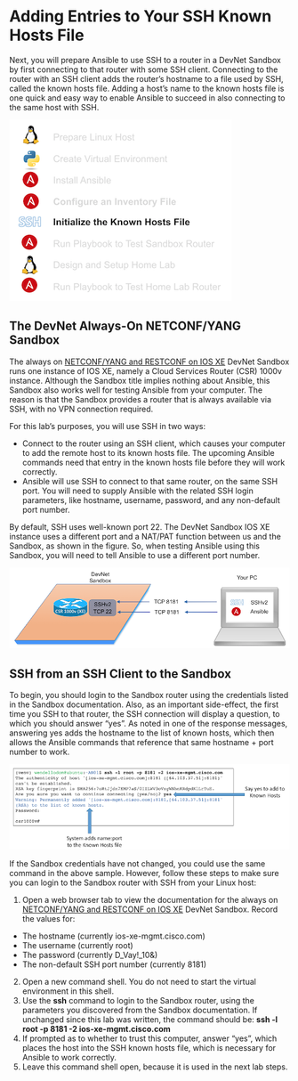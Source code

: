 # Adding Entries to Your SSH Known Hosts File

Next, you will prepare Ansible to use SSH to a router in a DevNet Sandbox by first connecting to that router with some SSH client. Connecting to the router with an SSH client adds the router’s hostname to a file used by SSH, called the known hosts file. Adding a host’s name to the known hosts file is one quick and easy way to enable Ansible to succeed in also connecting to the same host with SSH.

![alt text](./assets/images/desktop-5-22.png)

## The DevNet Always-On NETCONF/YANG Sandbox

The always on [NETCONF/YANG and RESTCONF on IOS XE](https://devnetsandbox.cisco.com/RM/Diagram/Index/27d9747a-db48-4565-8d44-df318fce37ad?diagramType=Topology) DevNet Sandbox runs one instance of IOS XE, namely a Cloud Services Router (CSR) 1000v instance. Although the Sandbox title implies nothing about Ansible, this Sandbox also works well for testing Ansible from your computer. The reason is that the Sandbox provides a router that is always available via SSH, with no VPN connection required.

For this lab’s purposes, you will use SSH in two ways:

-   Connect to the router using an SSH client, which causes your computer to add the remote host to its known hosts file. The upcoming Ansible commands need that entry in the known hosts file before they will work correctly.
-   Ansible will use SSH to connect to that same router, on the same SSH port. You will need to supply Ansible with the related SSH login parameters, like hostname, username, password, and any non-default port number.

By default, SSH uses well-known port 22. The DevNet Sandbox IOS XE instance uses a different port and a NAT/PAT function between us and the Sandbox, as shown in the figure. So, when testing Ansible using this Sandbox, you will need to tell Ansible to use a different port number.

![alt text](./assets/images/desktop-5-23.png)

## SSH from an SSH Client to the Sandbox

To begin, you should login to the Sandbox router using the credentials listed in the Sandbox documentation. Also, as an important side-effect, the first time you SSH to that router, the SSH connection will display a question, to which you should answer “yes”. As noted in one of the response messages, answering yes adds the hostname to the list of known hosts, which then allows the Ansible commands that reference that same hostname + port number to work.

![alt text](./assets/images/desktop-5-24.png)

If the Sandbox credentials have not changed, you could use the same command in the above sample. However, follow these steps to make sure you can login to the Sandbox router with SSH from your Linux host:

1.  Open a web browser tab to view the documentation for the always on [NETCONF/YANG and RESTCONF on IOS XE](https://devnetsandbox.cisco.com/RM/Diagram/Index/27d9747a-db48-4565-8d44-df318fce37ad?diagramType=Topology) DevNet Sandbox. Record the values for:
  - The hostname (currently ios-xe-mgmt.cisco.com)
  - The username (currently root)
  - The password (currently D_Vay!\_10&)
  - The non-default SSH port number (currently 8181)

2.  Open a new command shell. You do not need to start the virtual environment in this shell.
3.  Use the **ssh** command to login to the Sandbox router, using the parameters you discovered from the Sandbox documentation. If unchanged since this lab was written, the command should be: **ssh -l root -p 8181 -2 ios-xe-mgmt.cisco.com**
4.  If prompted as to whether to trust this computer, answer “yes”, which places the host into the SSH known hosts file, which is necessary for Ansible to work correctly.
5.  Leave this command shell open, because it is used in the next lab steps.
